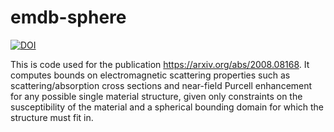 # emdb-sphere

[![DOI](https://zenodo.org/badge/318564162.svg)](https://zenodo.org/badge/latestdoi/318564162)

This is code used for the publication https://arxiv.org/abs/2008.08168. It computes bounds on electromagnetic scattering properties such as scattering/absorption cross sections and near-field Purcell enhancement for any possible single material structure, given only constraints on the susceptibility of the material and a spherical bounding domain for which the structure must fit in.
